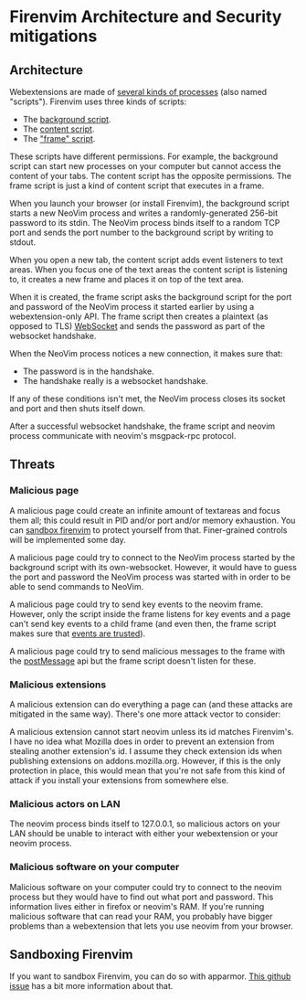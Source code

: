 # Firenvim Architecture and Security mitigations

## Architecture

Webextensions are made of [several kinds of processes](https://developer.mozilla.org/en-US/docs/Mozilla/Add-ons/WebExtensions/Anatomy_of_a_WebExtension) (also named "scripts"). Firenvim uses three kinds of scripts:
- The [background script](src/background.ts).
- The [content script](src/content.ts).
- The ["frame" script](src/frame.ts).

These scripts have different permissions. For example, the background script can start new processes on your computer but cannot access the content of your tabs. The content script has the opposite permissions. The frame script is just a kind of content script that executes in a frame.

When you launch your browser (or install Firenvim), the background script starts a new NeoVim process and writes a randomly-generated 256-bit password to its stdin. The NeoVim process binds itself to a random TCP port and sends the port number to the background script by writing to stdout.

When you open a new tab, the content script adds event listeners to text areas. When you focus one of the text areas the content script is listening to, it creates a new frame and places it on top of the text area.

When it is created, the frame script asks the background script for the port and password of the NeoVim process it started earlier by using a webextension-only API. The frame script then creates a plaintext (as opposed to TLS) [WebSocket](https://developer.mozilla.org/en-US/docs/Web/API/WebSockets_API/Writing_WebSocket_client_applications) and sends the password as part of the websocket handshake.

When the NeoVim process notices a new connection, it makes sure that:
- The password is in the handshake.
- The handshake really is a websocket handshake.

If any of these conditions isn't met, the NeoVim process closes its socket and port and then shuts itself down.

After a successful websocket handshake, the frame script and neovim process communicate with neovim's msgpack-rpc protocol.

## Threats

### Malicious page

A malicious page could create an infinite amount of textareas and focus them all; this could result in PID and/or port and/or memory exhaustion. You can [sandbox firenvim](https://github.com/glacambre/firenvim/issues/238) to protect yourself from that. Finer-grained controls will be implemented some day.

A malicious page could try to connect to the NeoVim process started by the background script with its own-websocket. However, it would have to guess the port and password the NeoVim process was started with in order to be able to send commands to NeoVim.

A malicious page could try to send key events to the neovim frame. However, only the script inside the frame listens for key events and a page can't send key events to a child frame (and even then, the frame script makes sure that [events are trusted](https://developer.mozilla.org/en-US/docs/Web/API/Event/isTrusted)).

A malicious page could try to send malicious messages to the frame with the [postMessage](https://developer.mozilla.org/en-US/docs/Web/API/Client/postMessage) api but the frame script doesn't listen for these.

### Malicious extensions

A malicious extension can do everything a page can (and these attacks are mitigated in the same way). There's one more attack vector to consider:

A malicious extension cannot start neovim unless its id matches Firenvim's. I have no idea what Mozilla does in order to prevent an extension from stealing another extension's id. I assume they check extension ids when publishing extensions on addons.mozilla.org. However, if this is the only protection in place, this would mean that you're not safe from this kind of attack if you install your extensions from somewhere else.

### Malicious actors on LAN

The neovim process binds itself to 127.0.0.1, so malicious actors on your LAN should be unable to interact with either your webextension or your neovim process.

### Malicious software on your computer

Malicious software on your computer could try to connect to the neovim process but they would have to find out what port and password. This information lives either in firefox or neovim's RAM. If you're running malicious software that can read your RAM, you probably have bigger problems than a webextension that lets you use neovim from your browser.

## Sandboxing Firenvim

If you want to sandbox Firenvim, you can do so with apparmor. [This github issue](https://github.com/glacambre/firenvim/issues/238) has a bit more information about that.
